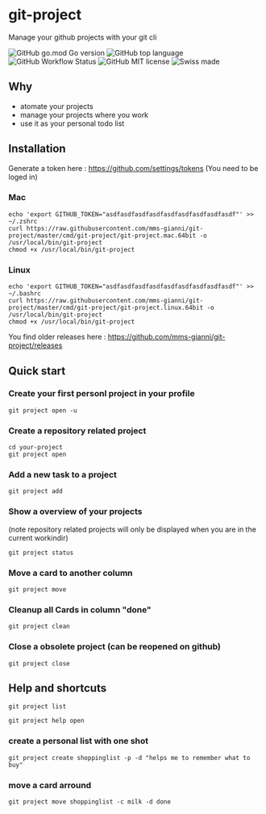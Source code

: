 # git-project
Manage your github projects with your git cli

![GitHub go.mod Go version](https://img.shields.io/github/go-mod/go-version/mms-gianni/git-project)
![GitHub top language](https://img.shields.io/github/languages/top/mms-gianni/git-project)
![GitHub Workflow Status](https://img.shields.io/github/workflow/status/mms-gianni/git-project/Upload%20Release%20Asset)
![GitHub MIT license](https://img.shields.io/github/license/mms-gianni/git-project)
![Swiss made](https://img.shields.io/badge/swiss%20made-100%25-red)
## Why
- atomate your projects
- manage your projects where you work
- use it as your personal todo list

## Installation
Generate a token here : https://github.com/settings/tokens (You need to be loged in)

### Mac
```
echo 'export GITHUB_TOKEN="asdfasdfasdfasdfasdfasdfasdfasdfasdf"' >> ~/.zshrc
curl https://raw.githubusercontent.com/mms-gianni/git-project/master/cmd/git-project/git-project.mac.64bit -o /usr/local/bin/git-project
chmod +x /usr/local/bin/git-project
```

### Linux 
```
echo 'export GITHUB_TOKEN="asdfasdfasdfasdfasdfasdfasdfasdfasdf"' >> ~/.bashrc
curl https://raw.githubusercontent.com/mms-gianni/git-project/master/cmd/git-project/git-project.linux.64bit -o /usr/local/bin/git-project
chmod +x /usr/local/bin/git-project
```

You find older releases here : https://github.com/mms-gianni/git-project/releases

## Quick start

### Create your first personl project in your profile
```
git project open -u
```

### Create a repository related project
```
cd your-project
git project open 
```

### Add a new task to a project
```
git project add
```

### Show a overview of your projects
(note repository related projects will only be displayed when you are in the current workindir)

```
git project status
```

### Move a card to another column
```
git project move
```

### Cleanup all Cards in column "done"
```
git project clean
```

### Close a obsolete project (can be reopened on github)
```
git project close
```
## Help and shortcuts
```
git project list
```

```
git project help open
```

### create a personal list with one shot
```
git project create shoppinglist -p -d "helps me to remember what to buy"
```

### move a card arround 
```
git project move shoppinglist -c milk -d done
```